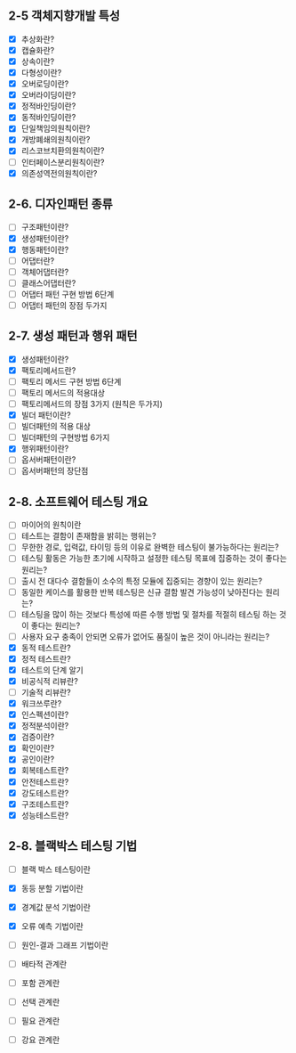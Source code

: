 ## 2-5 객체지향개발 특성
- [x] 추상화란?
- [x] 캡슐화란?
- [x] 상속이란?
- [x] 다형성이란?
- [x] 오버로딩이란?
- [x] 오버라이딩이란?
- [x] 정적바인딩이란?
- [x] 동적바인딩이란?
- [x] 단일책임의원칙이란?
- [x] 개방폐쇄의원칙이란?
- [x] 리스코브치환의원칙이란?
- [ ] 인터페이스분리원칙이란?
- [x] 의존성역전의원칙이란?
## 2-6. 디자인패턴 종류
- [ ] 구조패턴이란?
- [x] 생성패턴이란?
- [x] 행동패턴이란?
- [ ] 어댑터란?
- [ ] 객체어댑터란?
- [ ] 클래스어댑터란?
- [ ] 어댑터 패턴 구현 방법 6단계
- [ ] 어댑터 패턴의 장점 두가지
## 2-7. 생성 패턴과 행위 패턴
- [x] 생성패턴이란?
- [x] 팩토리메서드란?
- [ ] 팩토리 메서드 구현 방법 6단계
- [ ] 팩토리 메서드의 적용대상
- [ ] 팩토리메서드의 장점 3가지 (원칙은 두가지)
- [x] 빌더 패턴이란?
- [ ] 빌더패턴의 적용 대상
- [ ] 빌더패턴의 구현방법 6가지
- [x] 행위패턴이란?
- [ ] 옵서버패턴이란?
- [ ] 옵서버패턴의 장단점

## 2-8. 소프트웨어 테스팅 개요
- [ ] 마이어의 원칙이란
- [ ] 테스트는 결함이 존재함을 밝히는 행위는?
- [ ] 무한한 경로, 입력값, 타이밍 등의 이유로 완벽한 테스팅이 불가능하다는 원리는?
- [ ] 테스팅 활동은 가능한 초기에 시작하고 설정한 테스팅 목표에 집중하는 것이 좋다는 원리는?
- [ ] 출시 전 대다수 결함들이 소수의 특정 모듈에 집중되는 경향이 있는 원리는?
- [ ] 동일한 케이스를 활용한 반복 테스팅은 신규 결함 발견 가능성이 낮아진다는 원리는?
- [ ] 테스팅을 많이 하는 것보다 특성에 따른 수행 방법 및 절차를 적절히 테스팅 하는 것이 좋다는 원리는?
- [ ] 사용자 요구 충족이 안되면 오류가 없어도 품질이 높은 것이 아니라는 원리는?
- [x] 동적 테스트란?
- [x] 정적 테스트란?
- [x] 테스트의 단계 알기
- [x] 비공식적 리뷰란?
- [ ] 기술적 리뷰란?
- [x] 워크쓰루란?
- [x] 인스펙션이란?
- [x] 정적분석이란?
- [x] 검증이란?
- [x] 확인이란?
- [x] 공인이란?
- [x] 회복테스트란?
- [x] 안전테스트란?
- [x] 강도테스트란?
- [x] 구조테스트란?
- [x] 성능테스트란?
## 2-8. 블랙박스 테스팅 기법
- [ ] 블랙 박스 테스팅이란
- [x] 동등 분할 기법이란
- [x] 경계값 분석 기법이란
- [x] 오류 예측 기법이란
- [ ] 원인-결과 그래프 기법이란
- [ ] 배타적 관계란
- [ ] 포함 관계란
- [ ] 선택 관계란
- [ ] 필요 관계란
- [ ] 강요 관계란


